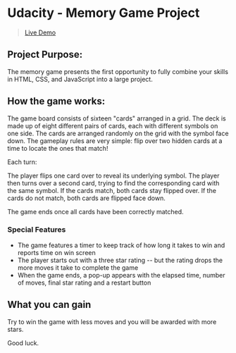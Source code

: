# Udacity - Memory Game Project
> [Live Demo](https://archanabansal88.github.io/memory-game/)

## Project Purpose:

The memory game presents the first opportunity to fully combine your skills in HTML, CSS, and JavaScript into a large project. 

## How the game works:

The game board consists of sixteen "cards" arranged in a grid. The deck is made up of eight different pairs of cards, each with different symbols on one side. The cards are arranged randomly on the grid with the symbol face down. The gameplay rules are very simple: flip over two hidden cards at a time to locate the ones that match!

Each turn:

The player flips one card over to reveal its underlying symbol.
The player then turns over a second card, trying to find the corresponding card with the same symbol.
If the cards match, both cards stay flipped over.
If the cards do not match, both cards are flipped face down.

The game ends once all cards have been correctly matched. 


### Special Features

- The game features a timer to keep track of how long it takes to win and reports time on win screen
- The player starts out with a three star rating -- but the rating drops the more moves it take to complete the game
- When the game ends, a pop-up appears with the elapsed time, number of moves, final star rating and a restart button


## What you can gain
Try to win the game with less moves and you will be awarded with more stars. 

Good luck.   
